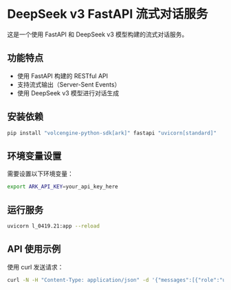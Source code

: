 # DeepSeek v3 FastAPI 流式对话服务

这是一个使用 FastAPI 和 DeepSeek v3 模型构建的流式对话服务。

## 功能特点

- 使用 FastAPI 构建的 RESTful API
- 支持流式输出（Server-Sent Events）
- 使用 DeepSeek v3 模型进行对话生成

## 安装依赖

```bash
pip install "volcengine-python-sdk[ark]" fastapi "uvicorn[standard]"
```

## 环境变量设置

需要设置以下环境变量：

```bash
export ARK_API_KEY=your_api_key_here
```

## 运行服务

```bash
uvicorn l_0419.21:app --reload
```

## API 使用示例

使用 curl 发送请求：

```bash
curl -N -H "Content-Type: application/json" -d '{"messages":[{"role":"user","content":"你好"}]}' http://localhost:8000/chat
```